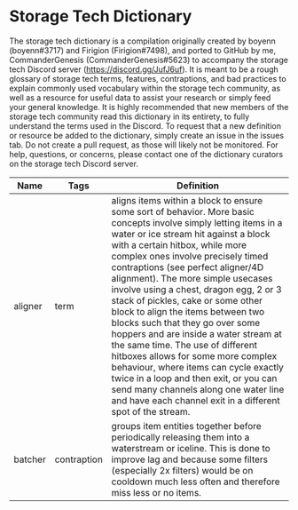 # Storage Tech Dictionary
The storage tech dictionary is a compilation originally created by boyenn (boyenn#3717) and Firigion (Firigion#7498), and ported to GitHub by me, CommanderGenesis (CommanderGenesis#5623) to accompany the storage tech Discord server (https://discord.gg/JufJ6uf). It is meant to be a rough glossary of storage tech terms, features, contraptions, and bad practices to explain commonly used vocabulary within the storage tech community, as well as a resource for useful data to assist your research or simply feed your general knowledge. It is highly recommended that new members of the storage tech community read this dictionary in its entirety, to fully understand the terms used in the Discord. To request that a new definition or resource be added to the dictionary, simply create an issue in the issues tab. Do not create a pull request, as those will likely not be monitored. For help, questions, or concerns, please contact one of the dictionary curators on the storage tech Discord server.

| Name | Tags | Definition |
| ------------- | ------------- | -------------|
| aligner | term | aligns items within a block to ensure some sort of behavior. More basic concepts involve simply letting items in a water or ice stream hit against a block with a certain hitbox, while more complex ones involve precisely timed contraptions (see perfect aligner/4D alignment). The more simple usecases involve using a chest, dragon egg, 2 or 3 stack of pickles, cake or some other block to align the items between two blocks such that they go over some hoppers and are inside a water stream at the same time. The use of different hitboxes allows for some more complex behaviour, where items can cycle exactly twice in a loop and then exit, or you can send many channels along one water line and have each channel exit in a different spot of the stream. |
| batcher | contraption | groups item entities together before periodically releasing them into a waterstream or iceline. This is done to improve lag and because some filters (especially 2x filters) would be on cooldown much less often and therefore miss less or no items. |
